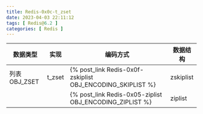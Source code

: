 ```yaml
---
title: Redis-0x0c-t_zset
date: 2023-04-03 22:11:12
tags: [ Redis@6.2 ]
categories: [ Redis ]
---
```


| 数据类型     | 实现   | 编码方式                                                   | 数据结构  |
| ------------ | ------ | ---------------------------------------------------------- | --------- |
| 列表OBJ_ZSET | t_zset | {% post_link Redis-0x0f-zskiplist OBJ_ENCODING_SKIPLIST %} | zskiplist |
|              |        | {% post_link Redis-0x05-ziplist OBJ_ENCODING_ZIPLIST %}    | ziplist   |
